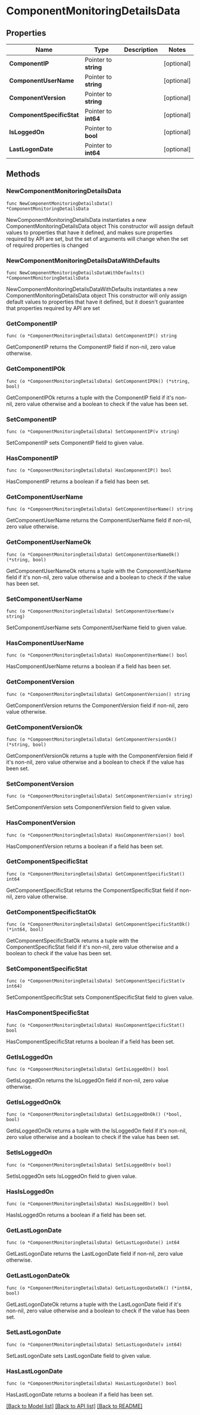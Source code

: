# ComponentMonitoringDetailsData

## Properties

Name | Type | Description | Notes
------------ | ------------- | ------------- | -------------
**ComponentIP** | Pointer to **string** |  | [optional] 
**ComponentUserName** | Pointer to **string** |  | [optional] 
**ComponentVersion** | Pointer to **string** |  | [optional] 
**ComponentSpecificStat** | Pointer to **int64** |  | [optional] 
**IsLoggedOn** | Pointer to **bool** |  | [optional] 
**LastLogonDate** | Pointer to **int64** |  | [optional] 

## Methods

### NewComponentMonitoringDetailsData

`func NewComponentMonitoringDetailsData() *ComponentMonitoringDetailsData`

NewComponentMonitoringDetailsData instantiates a new ComponentMonitoringDetailsData object
This constructor will assign default values to properties that have it defined,
and makes sure properties required by API are set, but the set of arguments
will change when the set of required properties is changed

### NewComponentMonitoringDetailsDataWithDefaults

`func NewComponentMonitoringDetailsDataWithDefaults() *ComponentMonitoringDetailsData`

NewComponentMonitoringDetailsDataWithDefaults instantiates a new ComponentMonitoringDetailsData object
This constructor will only assign default values to properties that have it defined,
but it doesn't guarantee that properties required by API are set

### GetComponentIP

`func (o *ComponentMonitoringDetailsData) GetComponentIP() string`

GetComponentIP returns the ComponentIP field if non-nil, zero value otherwise.

### GetComponentIPOk

`func (o *ComponentMonitoringDetailsData) GetComponentIPOk() (*string, bool)`

GetComponentIPOk returns a tuple with the ComponentIP field if it's non-nil, zero value otherwise
and a boolean to check if the value has been set.

### SetComponentIP

`func (o *ComponentMonitoringDetailsData) SetComponentIP(v string)`

SetComponentIP sets ComponentIP field to given value.

### HasComponentIP

`func (o *ComponentMonitoringDetailsData) HasComponentIP() bool`

HasComponentIP returns a boolean if a field has been set.

### GetComponentUserName

`func (o *ComponentMonitoringDetailsData) GetComponentUserName() string`

GetComponentUserName returns the ComponentUserName field if non-nil, zero value otherwise.

### GetComponentUserNameOk

`func (o *ComponentMonitoringDetailsData) GetComponentUserNameOk() (*string, bool)`

GetComponentUserNameOk returns a tuple with the ComponentUserName field if it's non-nil, zero value otherwise
and a boolean to check if the value has been set.

### SetComponentUserName

`func (o *ComponentMonitoringDetailsData) SetComponentUserName(v string)`

SetComponentUserName sets ComponentUserName field to given value.

### HasComponentUserName

`func (o *ComponentMonitoringDetailsData) HasComponentUserName() bool`

HasComponentUserName returns a boolean if a field has been set.

### GetComponentVersion

`func (o *ComponentMonitoringDetailsData) GetComponentVersion() string`

GetComponentVersion returns the ComponentVersion field if non-nil, zero value otherwise.

### GetComponentVersionOk

`func (o *ComponentMonitoringDetailsData) GetComponentVersionOk() (*string, bool)`

GetComponentVersionOk returns a tuple with the ComponentVersion field if it's non-nil, zero value otherwise
and a boolean to check if the value has been set.

### SetComponentVersion

`func (o *ComponentMonitoringDetailsData) SetComponentVersion(v string)`

SetComponentVersion sets ComponentVersion field to given value.

### HasComponentVersion

`func (o *ComponentMonitoringDetailsData) HasComponentVersion() bool`

HasComponentVersion returns a boolean if a field has been set.

### GetComponentSpecificStat

`func (o *ComponentMonitoringDetailsData) GetComponentSpecificStat() int64`

GetComponentSpecificStat returns the ComponentSpecificStat field if non-nil, zero value otherwise.

### GetComponentSpecificStatOk

`func (o *ComponentMonitoringDetailsData) GetComponentSpecificStatOk() (*int64, bool)`

GetComponentSpecificStatOk returns a tuple with the ComponentSpecificStat field if it's non-nil, zero value otherwise
and a boolean to check if the value has been set.

### SetComponentSpecificStat

`func (o *ComponentMonitoringDetailsData) SetComponentSpecificStat(v int64)`

SetComponentSpecificStat sets ComponentSpecificStat field to given value.

### HasComponentSpecificStat

`func (o *ComponentMonitoringDetailsData) HasComponentSpecificStat() bool`

HasComponentSpecificStat returns a boolean if a field has been set.

### GetIsLoggedOn

`func (o *ComponentMonitoringDetailsData) GetIsLoggedOn() bool`

GetIsLoggedOn returns the IsLoggedOn field if non-nil, zero value otherwise.

### GetIsLoggedOnOk

`func (o *ComponentMonitoringDetailsData) GetIsLoggedOnOk() (*bool, bool)`

GetIsLoggedOnOk returns a tuple with the IsLoggedOn field if it's non-nil, zero value otherwise
and a boolean to check if the value has been set.

### SetIsLoggedOn

`func (o *ComponentMonitoringDetailsData) SetIsLoggedOn(v bool)`

SetIsLoggedOn sets IsLoggedOn field to given value.

### HasIsLoggedOn

`func (o *ComponentMonitoringDetailsData) HasIsLoggedOn() bool`

HasIsLoggedOn returns a boolean if a field has been set.

### GetLastLogonDate

`func (o *ComponentMonitoringDetailsData) GetLastLogonDate() int64`

GetLastLogonDate returns the LastLogonDate field if non-nil, zero value otherwise.

### GetLastLogonDateOk

`func (o *ComponentMonitoringDetailsData) GetLastLogonDateOk() (*int64, bool)`

GetLastLogonDateOk returns a tuple with the LastLogonDate field if it's non-nil, zero value otherwise
and a boolean to check if the value has been set.

### SetLastLogonDate

`func (o *ComponentMonitoringDetailsData) SetLastLogonDate(v int64)`

SetLastLogonDate sets LastLogonDate field to given value.

### HasLastLogonDate

`func (o *ComponentMonitoringDetailsData) HasLastLogonDate() bool`

HasLastLogonDate returns a boolean if a field has been set.


[[Back to Model list]](../README.md#documentation-for-models) [[Back to API list]](../README.md#documentation-for-api-endpoints) [[Back to README]](../README.md)



